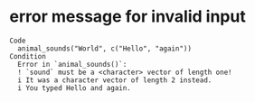 # error message for invalid input

    Code
      animal_sounds("World", c("Hello", "again"))
    Condition
      Error in `animal_sounds()`:
      ! `sound` must be a <character> vector of length one!
      i It was a character vector of length 2 instead.
      i You typed Hello and again.

